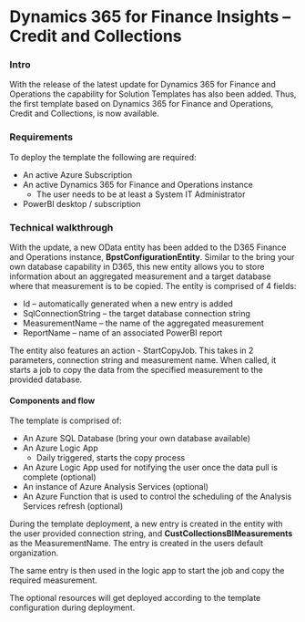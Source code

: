 Dynamics 365 for Finance Insights – Credit and Collections
=======================================================================
### Intro
With the release of the latest update for Dynamics 365 for Finance and Operations the capability for Solution Templates has also been added.
Thus, the first template based on Dynamics 365 for Finance and Operations, Credit and Collections, is now available.

### Requirements
To deploy the template the following are required:
- An active Azure Subscription
- An active Dynamics 365 for Finance and Operations instance
  - The user needs to be at least a System IT Administrator
- PowerBI desktop / subscription

### Technical walkthrough
With the update, a new OData entity has been added to the D365 Finance and Operations instance, **BpstConfigurationEntity**. Similar to the bring your own database capability in D365, this new entity allows you to store information about an aggregated measurement and a target database where that measurement is to be copied.
The entity is comprised of 4 fields:

- Id – automatically generated when a new entry is added
-	SqlConnectionString – the target database connection string
-	MeasurementName – the name of the aggregated measurement
-	ReportName – name of an associated PowerBI report

The entity also features an action - StartCopyJob. This takes in 2 parameters, connection string and measurement name. When called, it starts a job to copy the data from the specified measurement to the provided database.

#### Components and flow

The template is comprised of:
- An Azure SQL Database (bring your own database available)
- An Azure Logic App
  - Daily triggered, starts the copy process
- An Azure Logic App used for notifying the user once the data pull is complete (optional)
- An instance of Azure Analysis Services (optional)
- An Azure Function that is used to control the scheduling of the Analysis Services refresh (optional)

During the template deployment, a new entry is created in the entity with the user provided connection string, and **CustCollectionsBIMeasurements** as the MeasurementName. The entry is created in the users default organization.

The same entry is then used in the logic app to start the job and copy the required measurement.

The optional resources will get deployed according to the template configuration during deployment.
